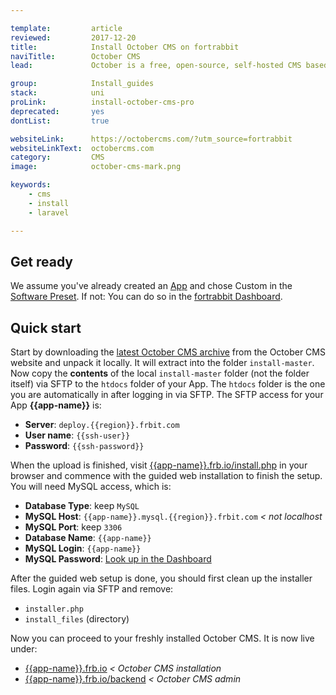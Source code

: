 ```yaml
---

template:         article
reviewed:         2017-12-20
title:            Install October CMS on fortrabbit
naviTitle:        October CMS
lead:             October is a free, open-source, self-hosted CMS based on the Laravel PHP framework. Learn how to install and use it on fortrabbit.

group:            Install_guides
stack:            uni
proLink:          install-october-cms-pro
deprecated:       yes
dontList:         true

websiteLink:      https://octobercms.com/?utm_source=fortrabbit
websiteLinkText:  octobercms.com
category:         CMS
image:            october-cms-mark.png

keywords:
    - cms
    - install
    - laravel

---
```



## Get ready

We assume you've already created an [App](/app) and chose Custom in the [Software Preset](app#toc-software-preset). If not: You can do so in the [fortrabbit Dashboard](/dashboard).

<!--

TODO: Frank: what about root path here? in the pro article we say to set the root path. In some other Uni articles we also do. Can't see a pattern here!

-->

## Quick start

Start by downloading the [latest October CMS archive](http://octobercms.com/download) from the October CMS website and unpack it locally. It will extract into the folder `install-master`. Now copy the **contents** of the local `install-master` folder (not the folder itself) via SFTP to the `htdocs` folder of your App. The `htdocs` folder is the one you are automatically in after logging in via SFTP. The SFTP access for your App **{{app-name}}** is:

* **Server**: `deploy.{{region}}.frbit.com`
* **User name**: `{{ssh-user}}`
* **Password**: `{{ssh-password}}`

When the upload is finished, visit [{{app-name}}.frb.io/install.php](https://{{app-name}}.frb.io/install.php) in your browser and commence with the guided web installation to finish the setup. You will need MySQL access, which is:

* **Database Type**: keep `MySQL`
* **MySQL Host**: `{{app-name}}.mysql.{{region}}.frbit.com` _< not localhost_
* **MySQL Port**: keep `3306`
* **Database Name**: `{{app-name}}`
* **MySQL Login**: `{{app-name}}`
* **MySQL Password**: [Look up in the Dashboard](https://dashboard.fortrabbit.com/apps/{{app-name}}#mysql)

After the guided web setup is done, you should first clean up the installer files. Login again via SFTP and remove:

* `installer.php`
* `install_files` (directory)

Now you can proceed to your freshly installed October CMS. It is now live under:

* [{{app-name}}.frb.io](https://{{app-name}}.frb.io) _< October CMS installation_
* [{{app-name}}.frb.io/backend](https://{{app-name}}.frb.io/backend) _< October CMS admin_
